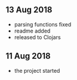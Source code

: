 
## 13 Aug 2018
- parsing functions fixed
- readme added
- released to Clojars


## 11 Aug 2018
- the project started
